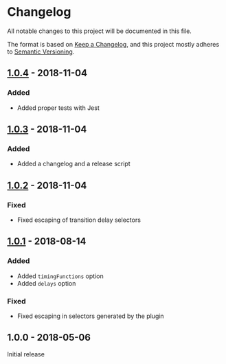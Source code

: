 # Changelog

All notable changes to this project will be documented in this file.

The format is based on [Keep a Changelog](https://keepachangelog.com/en/1.0.0/),
and this project mostly adheres to [Semantic Versioning](https://semver.org/spec/v2.0.0.html).

## [1.0.4] - 2018-11-04

### Added
- Added proper tests with Jest

## [1.0.3] - 2018-11-04

### Added
- Added a changelog and a release script

## [1.0.2] - 2018-11-04

### Fixed
- Fixed escaping of transition delay selectors

## [1.0.1] - 2018-08-14

### Added
- Added `timingFunctions` option
- Added `delays` option

### Fixed
- Fixed escaping in selectors generated by the plugin

## 1.0.0 - 2018-05-06

Initial release

[Unreleased]: https://github.com/benface/tailwindcss-transitions/compare/v1.0.4...HEAD
[1.0.4]: https://github.com/benface/tailwindcss-transitions/compare/v1.0.3...v1.0.4
[1.0.3]: https://github.com/benface/tailwindcss-transitions/compare/v1.0.2...v1.0.3
[1.0.2]: https://github.com/benface/tailwindcss-transitions/compare/v1.0.1...v1.0.2
[1.0.1]: https://github.com/benface/tailwindcss-transitions/compare/v1.0.0...v1.0.1